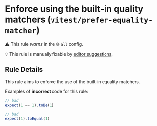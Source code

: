 # Enforce using the built-in quality matchers (`vitest/prefer-equality-matcher`)

⚠️ This rule _warns_ in the 🌐 `all` config.

💡 This rule is manually fixable by [editor suggestions](https://eslint.org/docs/latest/use/core-concepts#rule-suggestions).

<!-- end auto-generated rule header -->

## Rule Details

This rule aims to enforce the use of the built-in equality matchers.

Examples of **incorrect** code for this rule:

```ts
// bad
expect(1 == 1).toBe(1)

// bad
expect(1).toEqual(1)
```
